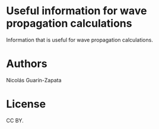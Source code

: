 Useful information for wave propagation calculations
=====================================================

Information that is useful for wave propagation calculations.

Authors
=======
Nicolás Guarín-Zapata

License
=========
CC BY.
